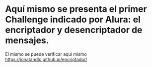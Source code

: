 # Aquí mismo se presenta el primer Challenge indicado por Alura: el encriptador y desencriptador de mensajes.
El mismo se puede verificar aqui mismo https://jonatandlc.github.io/encriptador/

